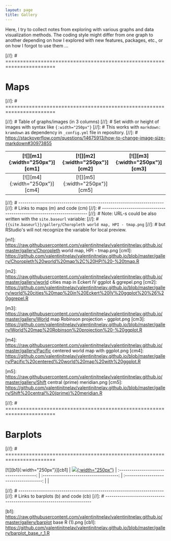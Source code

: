 ```yaml
---
layout: page
title: Gallery
---
```


Here, I try to collect notes from exploring with various graphs and data visualization methods. The coding style might differ from one graph to another depending on how I explored with new features, packages, etc., or on how I forgot to use them ...

[//]: # =======================================================================
# Maps
[//]: # =======================================================================

[//]: # Table of graphs/images (in 3 columns)
[//]: # Set width or height of images with syntax like `{:width="250px"}`
[//]: # This works with `markdown: kramdown` as dependency in `_config.yml` file in repository.
[//]: # https://stackoverflow.com/questions/14675913/how-to-change-image-size-markdown#30973855

[![][m1]{:width="250px"}][cm1]          | [![][m2]{:width="250px"}][cm2]          | [![][m3]{:width="250px"}][cm3]
:-------------------------------------: | :-------------------------------------: | :-------------------------------------:
[![][m4]{:width="250px"}][cm4]          | [![][m5]{:width="250px"}][cm5]          |

[//]: # -----------------------------------------------------------------------
[//]: # Links to maps (m) and code (cm)
[//]: # -----------------------------------------------------------------------
[//]: # Note: URL-s could be also written with the `site.baseurl` variable: 
[//]: # `{{site.baseurl}}/gallery/Choropleth world map, HPI - tmap.png`
[//]: # but RStudio's will not recognize the variable for local preview.

[m1]: https://raw.githubusercontent.com/valentinitnelav/valentinitnelav.github.io/master/gallery/Choropleth world map, HPI - tmap.png
[cm1]: https://github.com/valentinitnelav/valentinitnelav.github.io/blob/master/gallery/Choropleth%20world%20map%2C%20HPI%20-%20tmap.R

[m2]: https://raw.githubusercontent.com/valentinitnelav/valentinitnelav.github.io/master/gallery/world cities map in Eckert IV ggplot & ggrepel.png
[cm2]: https://github.com/valentinitnelav/valentinitnelav.github.io/blob/master/gallery/world%20cities%20map%20in%20Eckert%20IV%20ggplot%20%26%20ggrepel.R

[m3]: https://raw.githubusercontent.com/valentinitnelav/valentinitnelav.github.io/master/gallery/World map Robinson projection - ggplot.png
[cm3]: https://github.com/valentinitnelav/valentinitnelav.github.io/blob/master/gallery/World%20map%20Robinson%20projection%20-%20ggplot.R

[m4]: https://raw.githubusercontent.com/valentinitnelav/valentinitnelav.github.io/master/gallery/Pacific centered world map with ggplot.png
[cm4]: https://github.com/valentinitnelav/valentinitnelav.github.io/blob/master/gallery/Pacific%20centered%20world%20map%20with%20ggplot.R

[m5]: https://raw.githubusercontent.com/valentinitnelav/valentinitnelav.github.io/master/gallery/Shift central (prime) meridian.png
[cm5]: https://github.com/valentinitnelav/valentinitnelav.github.io/blob/master/gallery/Shift%20central%20(prime)%20meridian.R

[//]: # =======================================================================
# Barplots
[//]: # =======================================================================

[![][b1]{:width="250px"}][cb1]          | [![][b2]{:width="250px"}][cb2]          | 
:-------------------------------------: | :-------------------------------------: | :-------------------------------------:
                                        |                                         |

[//]: # -----------------------------------------------------------------------
[//]: # Links to barplots (b) and code (cb)
[//]: # -----------------------------------------------------------------------

[b1]: https://raw.githubusercontent.com/valentinitnelav/valentinitnelav.github.io/master/gallery/barplot base R (1).png
[cb1]: https://github.com/valentinitnelav/valentinitnelav.github.io/blob/master/gallery/barplot_base_r_1.R

[b2]: https://raw.githubusercontent.com/valentinitnelav/valentinitnelav.github.io/master/gallery/barplot_ggplot_dodged_1.png
[cb2]: https://github.com/valentinitnelav/valentinitnelav.github.io/blob/master/gallery/barplot_ggplot_dodged_1.R